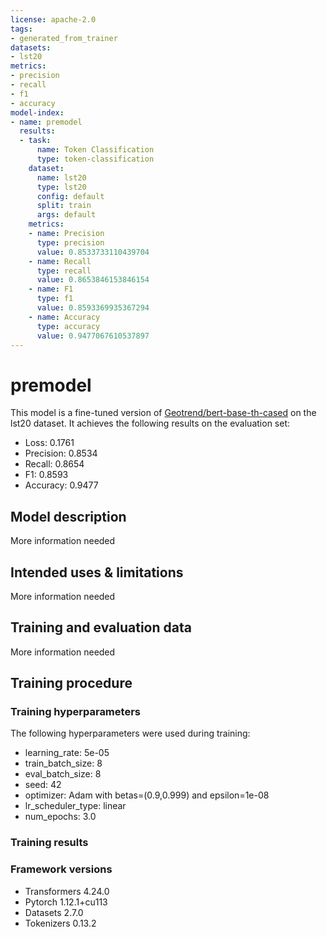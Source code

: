 ```yaml
---
license: apache-2.0
tags:
- generated_from_trainer
datasets:
- lst20
metrics:
- precision
- recall
- f1
- accuracy
model-index:
- name: premodel
  results:
  - task:
      name: Token Classification
      type: token-classification
    dataset:
      name: lst20
      type: lst20
      config: default
      split: train
      args: default
    metrics:
    - name: Precision
      type: precision
      value: 0.8533733110439704
    - name: Recall
      type: recall
      value: 0.8653846153846154
    - name: F1
      type: f1
      value: 0.8593369935367294
    - name: Accuracy
      type: accuracy
      value: 0.9477067610537897
---
```


<!-- This model card has been generated automatically according to the information the Trainer had access to. You
should probably proofread and complete it, then remove this comment. -->

# premodel

This model is a fine-tuned version of [Geotrend/bert-base-th-cased](https://huggingface.co/Geotrend/bert-base-th-cased) on the lst20 dataset.
It achieves the following results on the evaluation set:
- Loss: 0.1761
- Precision: 0.8534
- Recall: 0.8654
- F1: 0.8593
- Accuracy: 0.9477

## Model description

More information needed

## Intended uses & limitations

More information needed

## Training and evaluation data

More information needed

## Training procedure

### Training hyperparameters

The following hyperparameters were used during training:
- learning_rate: 5e-05
- train_batch_size: 8
- eval_batch_size: 8
- seed: 42
- optimizer: Adam with betas=(0.9,0.999) and epsilon=1e-08
- lr_scheduler_type: linear
- num_epochs: 3.0

### Training results



### Framework versions

- Transformers 4.24.0
- Pytorch 1.12.1+cu113
- Datasets 2.7.0
- Tokenizers 0.13.2
